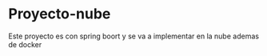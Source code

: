 # Proyecto-nube
Este proyecto es con spring boort y se va a implementar en la nube ademas de docker
